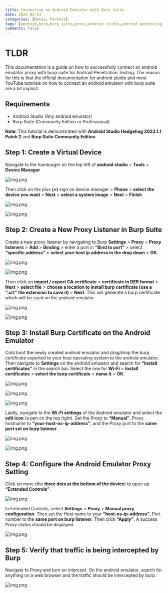 ```yaml
---
title: Connecting an Android Emulator with Burp Suite
date: 2024-03-13 
categories: [Notes, Pentest]
tags: [android,burp,burp suite,proxy,android studio,android pentesting]
comments: false
---
```


# TLDR

This documentation is a guide on how to successfully connect an android emulator proxy with burp suite for 
Android Penetration Testing. The reason for this is that the official documentation for android studio and most 
YouTube tutorials on how to connect an android emulator with burp suite are a bit implicit. 

## Requirements

-	Android Studio (Any android emulator)
-	Burp Suite (Community Edition or Professional)

**Note**: This tutorial is demonstrated with **Android Studio Hedgehog 2023.1.1 Patch 2** and **Burp Suite Community Edition**.
 
## Step 1: Create a Virtual Device

Navigate to the hamburger on the top left of **android studio** > **Tools** > **Device Manager**

![img.png](../assets/img/img.png)

Then click on the plus **(+)** sign on device manager > **Phone** > **select the device you want** > **Next** > **select a system image** > **Next** > **Finish**.

![img.png](../assets/img/img2.png)

![img.png](../assets/img/img3.png)

## Step 2: Create a New Proxy Listener in Burp Suite

Create a new proxy listener by navigating to Burp **Settings** > **Proxy** > **Proxy listeners** > **Add** > **Binding** > enter a port in **“Bind to port”** > select **“specific address”** > **select your host ip address in the drop down** > **OK**. 

![img.png](../assets/img/img4.png)

![img.png](../assets/img/img5.png)

Then click on **import / export CA certificate** > **certificate in DER format** > **Next** > **select file** > **choose a location to install burp certificate (use a “.crt” file extension to save it)** > **Next**. 
This will generate a burp certificate which will be used on the android emulator.

![img.png](../assets/img/img6.png)

![img.png](../assets/img/img7.png)

## Step 3: Install Burp Certificate on the Android Emulator

Cold boot the newly created android emulator and drag/drop the burp certificate exported to your host operating system to the android emulator. 
Then navigate to **Settings** on the android emulator and search for **“Install certificates”** in the search bar. Select the one for **Wi-Fi** > **Install certificates** > **select the burp certificate** > **name it** > **OK**.

![img.png](../assets/img/img8.png)

![img.png](../assets/img/img9.png)

![img.png](../assets/img/img10.png)

Lastly, navigate to the **Wi-Fi settings** of the Android emulator and select the **edit icon** (a pen on the top right). Set the Proxy to **“Manual”**, Proxy hostname to **“your-host-os-ip-address”**, and the Proxy port to the **same port set on burp listener**.

![img.png](../assets/img/img11.png)

![img.png](../assets/img/img12.png)

## Step 4: Configure the Android Emulator Proxy Setting

Click on more (the **three dots at the bottom of the device**) to open up **“Extended Controls”**.

![img.png](../assets/img/img13.png)

In Extended Controls, select **Settings** > **Proxy** > **Manual proxy configuration**. Then set the Host name to your **“host-os-ip-address”**, Port number to the **same port on burp listener**. Then click **“Apply”**. A success Proxy status should be displayed.

![img.png](../assets/img/img14.png)

## Step 5: Verify that traffic is being intercepted by Burp

Navigate to Proxy and turn on intercept. On the android emulator, search for anything on a web browser and the traffic should be intercepted by burp.

![img.png](../assets/img/img15.png)
